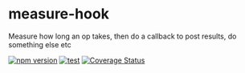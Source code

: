 # measure-hook
Measure how long an op takes, then do a callback to post results, do something else etc

[![npm version](https://badge.fury.io/js/measure-hook.svg)](https://badge.fury.io/js/measure-hook) [![test](https://github.com/cheshirecode/measure-hook/actions/workflows/test.yml/badge.svg)](https://github.com/cheshirecode/measure-hook/actions/workflows/test.yml) [![Coverage Status](https://coveralls.io/repos/github/cheshirecode/measure-hook/badge.svg?branch=master)](https://coveralls.io/github/cheshirecode/measure-hook?branch=master) 